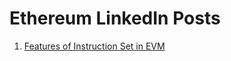 # Ethereum LinkedIn Posts

1. [Features of Instruction Set in EVM](https://www.linkedin.com/posts/pratik-bhangire_evm-ethereum-activity-6952180248012566530-mIlY)
